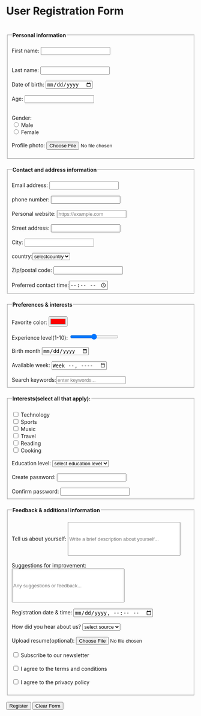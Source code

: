 <!doctype html>
<html>
<head>
  <meta charset="UTF-8">
  <meta name="viewport" content="width=device-width, initial-scale=1">
  <title>form</title>
</head>
<body>
  <h1>User Registration Form</h1>
  <form >
    <fieldset >
      <legend>
  <h4>Personal information</h4>
  </legend>
  <label for="first-name">First name:</label>
<input type="text" name="first-name" id="first-name" />
  <br>
<br>

<label for="Last name">Last name:</label>
<input type="text" name="last name" id="last name"  /><br>
<br>
<label for="Date of birth">Date of birth:</label>
  <input type="date" name="date of birth" id="dob" value="mm/dd/yyyy" /><br>
  <br>
  <label for="Age">Age:</label>
  <input type="number" name="age" id="age" /><br>
  <br>
  
<label for="Gender">Gender:</label><br>
<input type="radio" name="gender">
  <label for="Male">Male</label><br>
  <input type="radio" name="gender">
  <label for="Female">Female</label>
<br>
<br>
<label for="Profile photo">Profile photo:</label>
<input type="file" name="profile" id="profile photo" /><br>
</fieldset>
<fieldset>
  <legend>
    <h4>Contact and address information</h4>
    </legend>
    <label for="Email address">Email address:</label>
    <input type="email" name="email" id="email" /><br>
    <br>
    <label for="phone number">phone number:</label>
    <input type="tel" name="tel" id="phone number" /><br>
    <br>
    <label for="Personal website">Personal website:</label>
    <input type="url" name="website" id="personal website" placeholder="https://example.com" /><br>
    <br>
    <label for="Street address">Street address:</label>
    <input type="text" name="address" id="street address" /><br>
    <br>
    <label for="City">City:</label>
    <input type="text" name="city" id="city" /><br>
    <br>
    <label for="Country">country:</label><select name="country" id="country"><option value="selectcountry">selectcountry</option>
    <option value="Kenya">kenya</option>
    <option value="Tanzania">Tanzania</option>
    <option value="Rwanda">rwanda</option>
    <option value="Uganda">Uganda</option></select><br>
    <br>
    <label for="Zip/postal code">Zip/postal code:</label>
    <input type="text" name="zip" id="zip/postal code" value="" /><br>
    <br>
    <label for="Preferred contact time">Preferred contact time:</label><input type="time" name="time" id="time"/><br>
    </fieldset>
    <fieldset>
      <legend>
        <h4>Preferences & interests</h4>
      </legend>
      <label for="Favorite color:">Favorite color:</label>
<input type="color" name="fav color" id="favorite color" value="#ff0000" /><br>
    <br>
    <label for="Experience level(1-10)">Experience level(1-10):</label>
    <input type="range" name="text" id="experience level" value="level"
    />
    <br>
    <br>
    <label for="Birth">Birth month</label>
    <input type="date" name="birth month" id="birth month" value="" /><br>
    <br>
    <label for="Available week">Available week:</label>
    <input type="week" name="week" id="available week"/><br>
    <br>
    <label for="Search keywords">Search keywords:</label><input type="text" name="keywords" id="search keywords" placeholder="enter keywords..." /><br>
    </fieldset>
    <fieldset>
      <legend><h4>
        Interests(select all that apply):</h4></legend>
        <input type="checkbox" />
        <label for="Technology">Technology</label><br>
        <input type="checkbox"/>
        <label for="Sports">Sports</label>
        <br>
          <input type="checkbox"/>
          <label for="Music">Music</label><br>
          <input type="checkbox"/>
          <label for="Travel">Travel</label><br>
          <input type="checkbox"/>
          <label for="Reading">Reading</label><br>
          <input type="checkbox"/>
          <label for="Cooking">Cooking</label><br>
          <br>
          <label for="Education level">Education level:</label>
          <select name="select education level" id="select education level">
          <option value="select education level">select education level</option>
          <option value="primary">primary</option>
          <option value="secondary">secondary</option>
          <option value="diploma">diploma</option>
          <option value="degree">degree</option>
          </select><br>
          <br>
          <label for="Create password">Create password:</label>
          <input type="password" name="confirm password" id="confirm password" required/><br>  <br>
          <label for="Confirm password">Confirm password:</label>
          <input type="password" name="password" id="password=" />
          </fieldset>
          <fieldset>
          <legend>
             <h4> Feedback & additional information</h4></legend>
              <label for="info">Tell us about yourself:</label>
<input type ="text" name="info" id="info" placeholder="Write a brief description about yourself..."
style="width: 300px; height: 90px;"/><br>
              <br>
              <label for="Suggestions for improvement">Suggestions for improvement:</label>
          <input type="text" placeholder="Any suggestions or feedback..."
          style="width: 300px; height: 90px;"
          /><br>
          <br>
          <label for="Registration date &time">Registration date & time:</label>
          <input type="datetime-local" /><br>
          <br>
          <label for="How did you hear about us">How did you hear about us?</label>
          <select name="select source" id="select source">
              <option value="select source">select source</option>
          <option value="Google">Google</option>
          <option value="friend">friend</option>
          <option value="Browser">Browser</option>
          </select><br>
          <br>
          <label for="Upload resume(optional)">Upload resume(optional):</label>
          <input type="file" id="resume"/><br>
          <br>
          <input type="checkbox" />
          <label for="Subscribe to our newsletter">Subscribe to our newsletter</label><br>
          <br>
          <input type="checkbox"/>
          <label for="I agree to the terms and conditions">I agree to the terms and conditions</label><br>
          <br>
          <input type="checkbox" id="privacy" />
<label for="privacy">I agree to the privacy policy</label><br>
          <br>
          </fieldset>
          <br>
          <input type="submit" value="Register" />
<input type="reset" value="Clear Form" />
</form>
</body>
</html>
